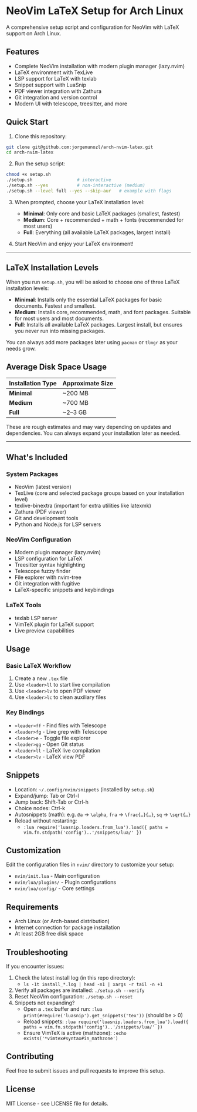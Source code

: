 # NeoVim LaTeX Setup for Arch Linux

A comprehensive setup script and configuration for NeoVim with LaTeX support on Arch Linux.

## Features

- Complete NeoVim installation with modern plugin manager (lazy.nvim)
- LaTeX environment with TexLive
- LSP support for LaTeX with texlab
- Snippet support with LuaSnip
- PDF viewer integration with Zathura
- Git integration and version control
- Modern UI with telescope, treesitter, and more

## Quick Start

1. Clone this repository:
```bash
git clone git@github.com:jorgemunozl/arch-nvim-latex.git
cd arch-nvim-latex
```

2. Run the setup script:
```bash
chmod +x setup.sh
./setup.sh                 # interactive
./setup.sh --yes           # non-interactive (medium)
./setup.sh --level full --yes --skip-aur   # example with flags
```

3. When prompted, choose your LaTeX installation level:
   - **Minimal**: Only core and basic LaTeX packages (smallest, fastest)
   - **Medium**: Core + recommended + math + fonts (recommended for most users)
   - **Full**: Everything (all available LaTeX packages, largest install)

4. Start NeoVim and enjoy your LaTeX environment!

---

## LaTeX Installation Levels

When you run `setup.sh`, you will be asked to choose one of three LaTeX installation levels:

- **Minimal**: Installs only the essential LaTeX packages for basic documents. Fastest and smallest.
- **Medium**: Installs core, recommended, math, and font packages. Suitable for most users and most documents.
- **Full**: Installs all available LaTeX packages. Largest install, but ensures you never run into missing packages.

You can always add more packages later using `pacman` or `tlmgr` as your needs grow.

## Average Disk Space Usage

| Installation Type | Approximate Size |
|-------------------|------------------|
| **Minimal**       | ~200 MB          |
| **Medium**        | ~700 MB          |
| **Full**          | ~2–3 GB          |

These are rough estimates and may vary depending on updates and dependencies. You can always expand your installation later as needed.

---

## What's Included

### System Packages
- NeoVim (latest version)
- TexLive (core and selected package groups based on your installation level)
- texlive-binextra (important for extra utilities like latexmk)
- Zathura (PDF viewer)
- Git and development tools
- Python and Node.js for LSP servers

### NeoVim Configuration
- Modern plugin manager (lazy.nvim)
- LSP configuration for LaTeX
- Treesitter syntax highlighting
- Telescope fuzzy finder
- File explorer with nvim-tree
- Git integration with fugitive
- LaTeX-specific snippets and keybindings

### LaTeX Tools
- texlab LSP server
- VimTeX plugin for LaTeX support
- Live preview capabilities

## Usage

### Basic LaTeX Workflow
1. Create a new `.tex` file
2. Use `<leader>ll` to start live compilation
3. Use `<leader>lv` to open PDF viewer
4. Use `<leader>lc` to clean auxiliary files

### Key Bindings
- `<leader>ff` - Find files with Telescope
- `<leader>fg` - Live grep with Telescope
- `<leader>e` - Toggle file explorer
- `<leader>gg` - Open Git status
- `<leader>ll` - LaTeX live compilation
- `<leader>lv` - LaTeX view PDF

## Snippets
- Location: `~/.config/nvim/snippets` (installed by `setup.sh`)
- Expand/jump: Tab or Ctrl-l
- Jump back: Shift-Tab or Ctrl-h
- Choice nodes: Ctrl-k
- Autosnippets (math): e.g. `@a` → `\alpha`, `fra` → `\frac{…}{…}`, `sq` → `\sqrt{…}`
- Reload without restarting:
  - `:lua require('luasnip.loaders.from_lua').load({ paths = vim.fn.stdpath('config')..'/snippets/lua/' })`

## Customization

Edit the configuration files in `nvim/` directory to customize your setup:
- `nvim/init.lua` - Main configuration
- `nvim/lua/plugins/` - Plugin configurations
- `nvim/lua/config/` - Core settings

## Requirements

- Arch Linux (or Arch-based distribution)
- Internet connection for package installation
- At least 2GB free disk space

## Troubleshooting

If you encounter issues:
1. Check the latest install log (in this repo directory):
   - `ls -1t install_*.log | head -n1 | xargs -r tail -n +1`
2. Verify all packages are installed: `./setup.sh --verify`
3. Reset NeoVim configuration: `./setup.sh --reset`
4. Snippets not expanding?
   - Open a `.tex` buffer and run: `:lua print(#require('luasnip').get_snippets('tex'))` (should be > 0)
   - Reload snippets: `:lua require('luasnip.loaders.from_lua').load({ paths = vim.fn.stdpath('config')..'/snippets/lua/' })`
   - Ensure VimTeX is active (mathzone): `:echo exists('*vimtex#syntax#in_mathzone')`

## Contributing

Feel free to submit issues and pull requests to improve this setup.

## License

MIT License - see LICENSE file for details.
